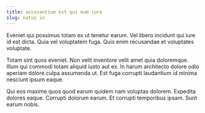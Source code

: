 ```yaml
---
title: accusantium est qui eum iure
slug: natus in
---
```


Eveniet qui possimus totam ex ut tenetur earum. Vel libero incidunt qui iure id est dicta. Quia vel voluptatem fuga. Quis enim recusandae et voluptates voluptate.

Totam sint quos eveniet. Non velit inventore velit amet quia doloremque. Illum qui commodi totam aliquid iusto aut ex. In harum architecto dolore odio aperiam dolore culpa assumenda ut. Est fuga corrupti laudantium id minima nesciunt ipsum eaque.

Qui eos maxime quos quod earum quidem nam voluptas dolorem. Expedita dolores eaque. Corrupti dolorum earum. Et corrupti temporibus ipsam. Sunt earum nobis.
